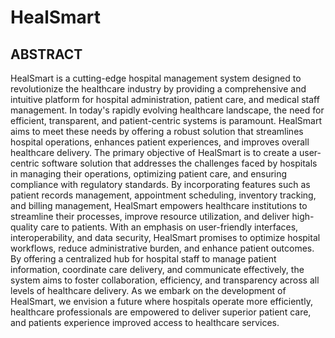 # HealSmart

## ABSTRACT
HealSmart is a cutting-edge hospital management system designed to revolutionize the healthcare industry 
by providing a comprehensive and intuitive platform for hospital administration, patient care, and medical 
staff management. In today's rapidly evolving healthcare landscape, the need for efficient, transparent, 
and patient-centric systems is paramount. HealSmart aims to meet these needs by offering a robust 
solution that streamlines hospital operations, enhances patient experiences, and improves overall 
healthcare delivery.
The primary objective of HealSmart is to create a user-centric software solution that addresses the 
challenges faced by hospitals in managing their operations, optimizing patient care, and ensuring 
compliance with regulatory standards. By incorporating features such as patient records management, 
appointment scheduling, inventory tracking, and billing management, HealSmart empowers healthcare 
institutions to streamline their processes, improve resource utilization, and deliver high-quality care to 
patients.
With an emphasis on user-friendly interfaces, interoperability, and data security, HealSmart promises to 
optimize hospital workflows, reduce administrative burden, and enhance patient outcomes. By offering a 
centralized hub for hospital staff to manage patient information, coordinate care delivery, and 
communicate effectively, the system aims to foster collaboration, efficiency, and transparency across all 
levels of healthcare delivery. As we embark on the development of HealSmart, we envision a future where 
hospitals operate more efficiently, healthcare professionals are empowered to deliver superior patient 
care, and patients experience improved access to healthcare services.

